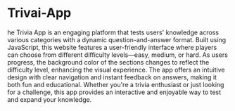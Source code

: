 # Trivai-App
he Trivia App is an engaging platform that tests users' knowledge across various categories with a dynamic question-and-answer format. Built using JavaScript, this website features a user-friendly interface where players can choose from different difficulty levels—easy, medium, or hard.
As users progress, the background color of the sections changes to reflect the difficulty level, enhancing the visual experience. The app offers an intuitive design with clear navigation and instant feedback on answers, making it both fun and educational. Whether you're a trivia enthusiast or just looking for a challenge, this app provides an interactive and enjoyable way to test and expand your knowledge.
